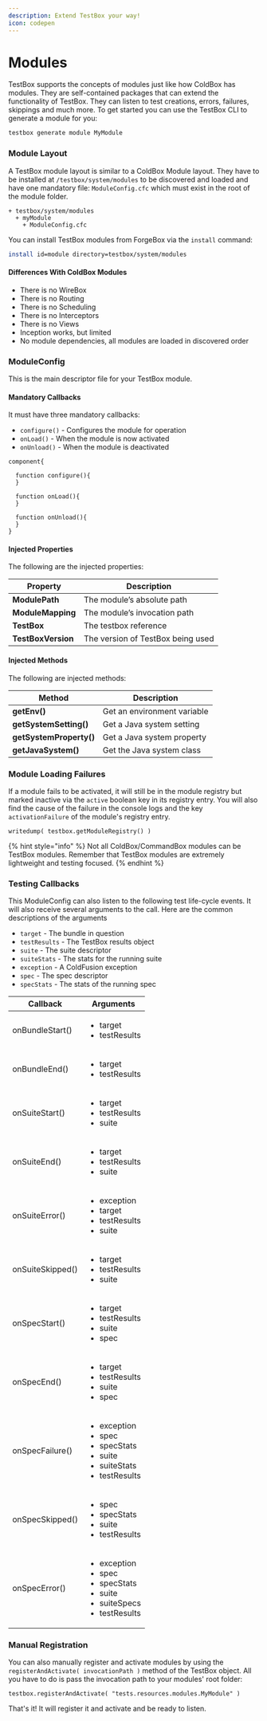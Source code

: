 ```yaml
---
description: Extend TestBox your way!
icon: codepen
---
```


# Modules

TestBox supports the concepts of modules just like how ColdBox has modules.  They are self-contained packages that can extend the functionality of TestBox.  They can listen to test creations, errors, failures, skippings and much more.  To get started you can use the TestBox CLI to generate a module for you:

```bash
testbox generate module MyModule
```

### Module Layout

A TestBox module layout is similar to a ColdBox Module layout. They have to be installed at `/testbox/system/modules` to be discovered and loaded and have one mandatory file: `ModuleConfig.cfc` which must exist in the root of the module folder.

```
+ testbox/system/modules
  + myModule
    + ModuleConfig.cfc
```

You can install TestBox modules from ForgeBox via the `install` command:

```bash
install id=module directory=testbox/system/modules
```

#### Differences With ColdBox Modules

* There is no WireBox
* There is no Routing
* There is no Scheduling
* There is no Interceptors
* There is no Views
* Inception works, but limited
* No module dependencies, all modules are loaded in discovered order

### ModuleConfig

This is the main descriptor file for your TestBox module.

#### Mandatory Callbacks

It must have three mandatory callbacks:

* `configure()` - Configures the module for operation
* `onLoad()` - When the module is now activated
* `onUnload()` - When the module is deactivated

```cfscript
component{

  function configure(){
  }
  
  function onLoad(){
  }
  
  function onUnload(){
  }
}
```

#### Injected Properties

The following are the injected properties:

| **Property**       | **Description**                   |
| ------------------ | --------------------------------- |
| **ModulePath**     | The module’s absolute path        |
| **ModuleMapping**  | The module’s invocation path      |
| **TestBox**        | The testbox reference             |
| **TestBoxVersion** | The version of TestBox being used |

#### Injected Methods

The following are injected methods:

| **Method**              | **Description**             |
| ----------------------- | --------------------------- |
| **getEnv()**            | Get an environment variable |
| **getSystemSetting()**  | Get a Java system setting   |
| **getSystemProperty()** | Get a Java system property  |
| **getJavaSystem()**     | Get the Java system class   |

### Module Loading Failures

If a module fails to be activated, it will still be in the module registry but marked inactive via the `active` boolean key in its registry entry. You will also find the cause of the failure in the console logs and the key `activationFailure` of the module's registry entry.

```cfscript
writedump( testbox.getModuleRegistry() )
```

{% hint style="info" %}
Not all ColdBox/CommandBox modules can be TestBox modules. Remember that TestBox modules are extremely lightweight and testing focused.
{% endhint %}

### Testing Callbacks

This ModuleConfig can also listen to the following test life-cycle events.  It will also receive several arguments to the call.  Here are the common descriptions of the arguments

* `target` - The bundle in question
* `testResults` - The TestBox results object
* `suite` - The suite descriptor
* `suiteStats` - The stats for the running suite
* `exception` - A ColdFusion exception
* `spec` - The spec descriptor
* `specStats` - The stats of the running spec

| **Callback**     | **Arguments**                                                                                                   |
| ---------------- | --------------------------------------------------------------------------------------------------------------- |
| onBundleStart()  | <ul><li>target</li><li>testResults</li></ul>                                                                    |
| onBundleEnd()    | <ul><li>target</li><li>testResults</li></ul>                                                                    |
| onSuiteStart()   | <ul><li>target</li><li>testResults</li><li>suite</li></ul>                                                      |
| onSuiteEnd()     | <ul><li>target</li><li>testResults</li><li>suite</li></ul>                                                      |
| onSuiteError()   | <ul><li>exception</li><li>target</li><li>testResults</li><li>suite</li></ul>                                    |
| onSuiteSkipped() | <ul><li>target</li><li>testResults</li><li>suite</li></ul>                                                      |
| onSpecStart()    | <ul><li>target</li><li>testResults</li><li>suite</li><li>spec</li></ul>                                         |
| onSpecEnd()      | <ul><li>target</li><li>testResults</li><li>suite</li><li>spec</li></ul>                                         |
| onSpecFailure()  | <ul><li>exception</li><li>spec</li><li>specStats</li><li>suite</li><li>suiteStats</li><li>testResults</li></ul> |
| onSpecSkipped()  | <ul><li>spec</li><li>specStats</li><li>suite</li><li>testResults</li></ul>                                      |
| onSpecError()    | <ul><li>exception</li><li>spec</li><li>specStats</li><li>suite</li><li>suiteSpecs</li><li>testResults</li></ul> |

### Manual Registration

You can also manually register and activate modules by using the `registerAndActivate( invocationPath )` method of the TestBox object.  All you have to do is pass the invocation path to your modules' root folder:

```
testbox.registerAndActivate( "tests.resources.modules.MyModule" )
```

That's it! It will register it and activate and be ready to listen.
